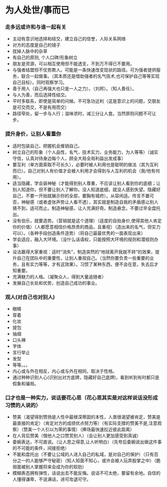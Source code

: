 # 为人处世/事而已

### 走多远或许和与谁一起有关
- 主动有意识地选择和结交，建立自己的信誉，人际关系网络
- 对方的态度是自己的镜子
- 拔掉人脉中的杂草
- 有自己的原则, 个人口碑/形象树立
- 朋友是资源，可以相互使用但不能透支，不到万不得已不要用。
- 与强者结盟但不仗势欺人。可能是一条快速改变现状的路径。可为强者提供服务，联合一起做事。（其本质还是借助强者的名气技术,也可保护自己等等实现自己目标）。同时观察学习。
- 善于用人（自己再强大也只是一人之力）。（刘邦）。（知人善任）。
- 与人为善，而后选择性结交。
- 平时多联系，即使是简单的问候。不可急功近利（这是意识上的问题，交朋友是可交而交，不是有用而交）
- 路径窄处，留一步与人行；滋味浓时，减三分让人食。当然原则问题不可让步。

### 提升身价，让别人看重你
- 适时包装自己，把握机会推销自己。
- 树立自己的形象（个人品性，名气，技术实力，业务能力，为人等等）（诚实守信，认真对待身边每个人，顾全大局全局利益出发成事）
- 要互利（单方面索取不可长久），必要时被人利用也是聪明的做法（其为互利而已）。自己对别人有价值才会被人利用才会得到与人互利的机会（我/他有何用）。
- 适当隐藏，学会装神秘（才能得到别人尊重，不应该让别人看到你的底细；让别人知道你，但不要让别人了解你。没人知道底细，就没人感到失望。隐藏好自己，不要一开始就展示你的全部，要胸有城府）。从容闲适。传言不置可否，神秘感（或者虚张声势让人看不透），其实就是制造自我的矛盾感让别人猜不到，适可而止。制造神秘感，让人充满好奇。制造悬念，不要过早全盘托出。
- 没有伯乐，就要造势。（营销就是这个道理）（适度的自抬身价,使得其他人肯定你的价值）（人都愿意相信价格昂贵的商品，且重视）（造出来的名气，但实力可以）。（各种手段创造条件造势）（将自己最最优秀的一面表现出来）
- 学会适应，融入大环境。（没什么话语权，只能按照大环境的规则和潜规则办事）
- 设法赢得大家重视：适时“消失”，制造突然的“地球离开我就不转”的效果，提升自己在团队中的重要性，让别人重视自己。（当然你要负责一些重要的业务，且有实力等等，才有这效果）。习惯了某种东西，便不会在意，失去后才知重要。
- 充满魅力的人格。（凝聚众人，得到大量追随者）
- 发展自己长处和优势，创造自己成功的事业。

### 观人(对自己也对别人)
- 眼睛
- 穿着
- 化妆
- 提包
- 抽烟
- 口头禅
- 字体
- 言行举止
- 发型
- 等等。。。
- 内心或与外在相反，内心或与外在相同，取决于性格。
- 通过种种识别人心(识别出对方底牌，隐藏好自己底牌)，看到听到有时都只是假象和骗局。

### 口才也是一种实力，说话要花心思（花心思其实是对这样说话没形成习惯的人说的）
- 赞美（渴望得到赞扬是人性中最根深蒂固的本性，人类很渴望被肯定，赞美是最直接的肯定）（肯定对方的成绩优点努力等）（有实际支撑的赞美不是,注意观察）（赞美一个人引以为荣的事情）（捧场最快速拉近彼此距离）
- 在人背后赞美（借他人之口赞赏别人）（会让别人更加感受到真诚）
- 委婉表达，不可直说。（让人思之得意,让人听明白）（先夸后委婉说出做这件事的不可能的条件，间接拒绝）
- 不能和盘托出（不要让公域的人进入自己的私域，是对自己的保护）（只有百分之一的人能够严守秘密）（知人知面不知心，或许会被人玩弄股掌之中）（脆弱面被别人掌握将来会成为你的软肋）
- 模糊表态拥有弹性，话说出去不能反悔。说话不可太绝，要留有余地。自信的人懂得谦卑，不说满话，进可攻退可守。
​
